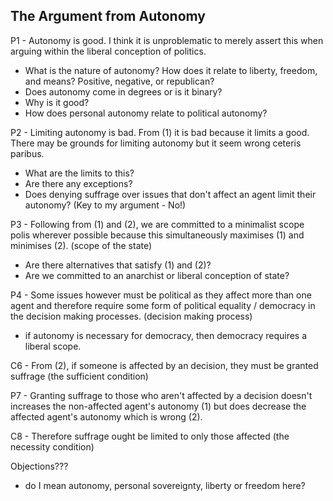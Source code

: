 
The Argument from Autonomy
--------------------------

P1 - Autonomy is good.  I think it is unproblematic to merely assert this when arguing within the liberal conception of politics. 

- What is the nature of autonomy? How does it relate to liberty, freedom, and means? Positive, negative, or republican?
- Does autonomy come in degrees or is it binary? 
- Why is it good?  
- How does personal autonomy relate to political autonomy?


P2 - Limiting autonomy is bad. From (1) it is bad because it limits a good.  There may be grounds for limiting autonomy but it seem wrong ceteris paribus.

- What are the limits to this? 
- Are there any exceptions?
- Does denying suffrage over issues that don't affect an agent limit their autonomy? (Key to my argument - No!)


P3 - Following from (1) and (2), we are committed to a minimalist scope polis wherever possible because this simultaneously maximises (1) and minimises (2). (scope of the state)

- Are there alternatives that satisfy (1) and (2)?
- Are we committed to an anarchist or liberal conception of state?


P4 - Some issues however must be political as they affect more than one agent and therefore require some form of political equality / democracy in the decision making processes.  (decision making process)

- if autonomy is necessary for democracy, then democracy requires a liberal scope.


C6 - From (2), if someone is affected by an decision, they must be granted suffrage (the sufficient condition)

P7 - Granting suffrage to those who aren't affected by a decision doesn't increases the non-affected agent's autonomy (1) but does decrease the affected agent's autonomy which is wrong (2).  

C8 - Therefore suffrage ought be limited to only those affected (the necessity condition)

Objections???

- do I mean autonomy, personal sovereignty, liberty or freedom here?